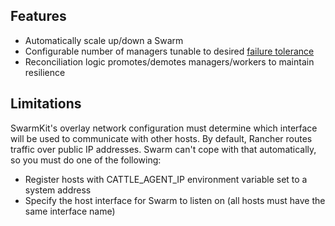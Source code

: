 ## Features

* Automatically scale up/down a Swarm
* Configurable number of managers tunable to desired [failure tolerance](https://docs.docker.com/engine/swarm/admin_guide/#/add-manager-nodes-for-fault-tolerance)
* Reconciliation logic promotes/demotes managers/workers to maintain resilience

## Limitations

SwarmKit's overlay network configuration must determine which interface will be used to communicate with other hosts. By default, Rancher routes traffic over public IP addresses. Swarm can't cope with that automatically, so you must do one of the following:

* Register hosts with CATTLE_AGENT_IP environment variable set to a system address
* Specify the host interface for Swarm to listen on (all hosts must have the same interface name)
